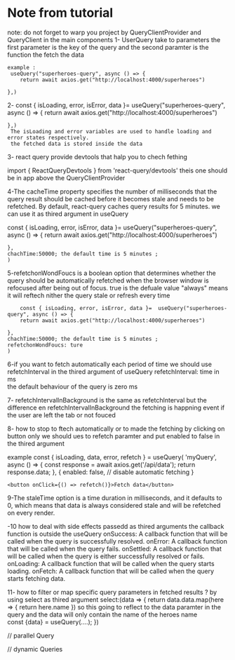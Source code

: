 # Note from tutorial 

note: do not forget to warp you project by QueryClientProvider and QueryClient in the main components 
1- UserQuery take to parameters the first parameter is the key of the query and the second paramter is the function the fetch the data 

    example : 
     useQuery("superheroes-query", async () => {
        return await axios.get("http://localhost:4000/superheroes")
          
    },)
 
 2- const { isLoading, error, isError, data }=  useQuery("superheroes-query", async () => {
        return await axios.get("http://localhost:4000/superheroes")
          
    },)
     The isLoading and error variables are used to handle loading and error states respectively.
     the fetched data is stored inside the data 

3- react query provide devtools that halp you to chech fething 

import { ReactQueryDevtools } from 'react-query/devtools'
<ReactQueryDevtools initialIsOpen={false} position='botton-right' />
theis one should be in app above the    QueryClientProvider


4-The cacheTime property specifies the number of milliseconds that the query result should be cached before it becomes stale and needs to be refetched. By default, react-query caches query results for 5 minutes. we can use it as thired argument in useQuery 

 const { isLoading, error, isError, data }=  useQuery("superheroes-query", async () => {
        return await axios.get("http://localhost:4000/superheroes")
          
    },
    chachTime:50000; the default time is 5 minutes ;
    )

5-refetchonWondFoucs  is a boolean option that determines whether the query 
       should be automatically refetched when the browser window is refocused after being out of focus. 
        true is the defuale value 
        "always" means it will reftech nither the query stale or refresh every time
       
        const { isLoading, error, isError, data }=  useQuery("superheroes-query", async () => {
        return await axios.get("http://localhost:4000/superheroes")
          
    },
    chachTime:50000; the default time is 5 minutes ;
    refetchonWondFoucs: ture 
    )

6-if you want to fetch automatically each period of time we should use refetchInterval in the thired argument of useQuery
  refetchInterval: time in ms  
the default behaviour of the query is zero ms 


7- refetchIntervalInBackground  is the same as refetchInterval but the difference en refetchIntervalInBackground  the fetching is 
happning event if the user are left the tab or not fouced 


8- how to stop to ftech automatically or to made the fetching by clicking on button only 
we should ues to refetch  paramter and put enabled to false in the thired argument 

example 
 const { isLoading, data, error, refetch } = useQuery(
    'myQuery',
    async () => {
      const response = await axios.get('/api/data');
      return response.data;
    },
    {
      enabled: false, // disable automatic fetching
    }

  
    <button onClick={() => refetch()}>Fetch data</button>


9-The staleTime option is a time duration in milliseconds, and it defaults to 0, which means that data is always considered stale and will be refetched on every render.


-10 how to deal with side effects  passedd as thired arguments the callback function is outside the useQuery 
onSuccess: A callback function that will be called when the query is successfully resolved.
onError: A callback function that will be called when the query fails.
onSettled: A callback function that will be called when the query is either successfully resolved or fails.
onLoading: A callback function that will be called when the query starts loading.
onFetch: A callback function that will be called when the query starts fetching data.
 

 11- how to filter or map specific query parameters in fetched results ? by using select as thired argument 
  select:(data => {
    return data.data.map(here => {
      return here.name 
    })
    so this going to reflect to the data paramter in the query and the data will only contain the name of the heroes name   
    const {data} = useQuery(....);
 })

 // parallel Query 

 // dynamic Queries